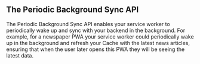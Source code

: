 ## The Periodic Background Sync API

The Periodic Background Sync API enables your service worker to periodically wake up and sync with your backend in the background. For example, for a newspaper PWA your service worker could periodically wake up in the background and refresh your Cache with the latest news articles, ensuring that when the user later opens this PWA they will be seeing the latest data.